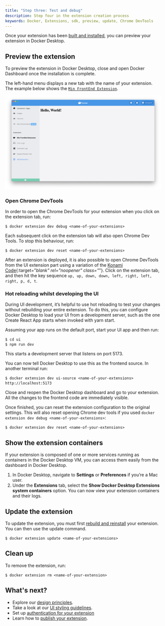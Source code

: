 ```yaml
---
title: "Step three: Test and debug"
description: Step four in the extension creation process
keywords: Docker, Extensions, sdk, preview, update, Chrome DevTools
---
```


Once your extension has been [built and installed](build-install.md), you can preview your extension in Docker Desktop. 

## Preview the extension

To preview the extension in Docker Desktop, close and open Docker Dashboard once the installation is complete.

The left-hand menu displays a new tab with the name of your extension. 
The example below shows the [`Min FrontEnd Extension`](set-up/minimal-frontend-extension.md). 

![minimal-frontend-extension](images/ui-minimal-extension.png)

### Open Chrome DevTools

In order to open the Chrome DevTools for your extension when you click on the extension tab, run:

```console
$ docker extension dev debug <name-of-your-extensions>
```

Each subsequent click on the extension tab will also open Chrome Dev Tools. To stop this behaviour, run:

```console
$ docker extension dev reset <name-of-your-extensions>
```

After an extension is deployed, it is also possible to open Chrome DevTools from the UI extension part using a variation of the [Konami Code](https://en.wikipedia.org/wiki/Konami_Code){:target="_blank" rel="noopener" class="_"}. Click on the extension tab, and then hit the key sequence `up, up, down, down, left, right, left, right, p, d, t`.

### Hot reloading whilst developing the UI

During UI development, it’s helpful to use hot reloading to test your changes without rebuilding your entire extension. To do this, you can configure Docker Desktop to load your UI from a development server, such as the one Create React App starts when invoked with yarn start.

Assuming your app runs on the default port, start your UI app and then run:

```console
$ cd ui
$ npm run dev
```

This starts a development server that listens on port 5173.

You can now tell Docker Desktop to use this as the frontend source. In another terminal run:

```console
$ docker extension dev ui-source <name-of-your-extensions> http://localhost:5173
```

Close and reopen the Docker Desktop dashboard and go to your extension. All the changes to the frontend code are immediately visible.

Once finished, you can reset the extension configuration to the original settings. This will also reset opening Chrome dev tools if you used `docker extension dev debug <name-of-your-extensions>`:

```console
$ docker extension dev reset <name-of-your-extensions>
```

## Show the extension containers

If your extension is composed of one or more services running as containers in the Docker Desktop VM, you can access them easily from the dashboard in Docker Desktop.

1. In Docker Desktop, navigate to **Settings** or **Preferences** if you’re a Mac user.
2. Under the **Extensions** tab, select the **Show Docker Desktop Extensions system containers** option. You can now view your extension containers and their logs.


## Update the extension

To update the extension, you must first [rebuild and reinstall](build-install.md) your extension. You can then use the update command.

```console
$ docker extension update <name-of-your-extensions>
```

## Clean up

To remove the extension, run:

```console
$ docker extension rm <name-of-your-extension>
```

## What's next?

- Explore our [design principles](../design/design-principles.md).
- Take a look at our [UI styling guidelines](../design/overview.md).
- Set up [authentication for your extension](../guides/oauth2-flow.md)
- Learn how to [publish your extension](../extensions/index.md).
